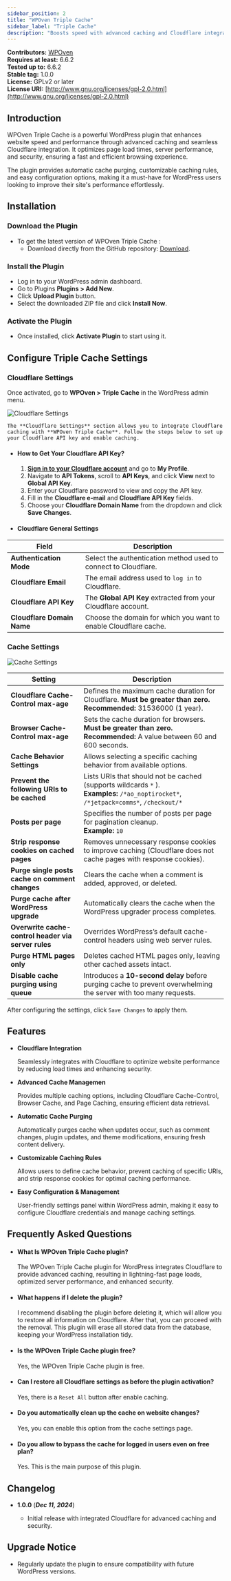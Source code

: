 ```yaml
---
sidebar_position: 2
title: "WPOven Triple Cache"
sidebar_label: "Triple Cache"
description: "Boosts speed with advanced caching and Cloudflare integration."
---
```


**Contributors:** [WPOven](https://www.wpoven.com/)  
**Requires at least:** 6.6.2  
**Tested up to:** 6.6.2  
**Stable tag:** 1.0.0  
**License:** GPLv2 or later  
**License URI:** [http://www.gnu.org/licenses/gpl-2.0.html](http://www.gnu.org/licenses/gpl-2.0.html)

## Introduction

WPOven Triple Cache is a powerful WordPress plugin that enhances website speed and performance through advanced caching and seamless Cloudflare integration. It optimizes page load times, server performance, and security, ensuring a fast and efficient browsing experience. 

The plugin provides automatic cache purging, customizable caching rules, and easy configuration options, making it a must-have for WordPress users looking to improve their site's performance effortlessly.

## Installation

### Download the Plugin

- To get the latest version of WPOven Triple Cache :
  - Download directly from the GitHub repository: [Download](https://github.com/baseapp/wpoven_triplecache/releases).

### Install the Plugin

- Log in to your WordPress admin dashboard.
- Go to Plugins **Plugins > Add New**.
- Click **Upload Plugin** button.
- Select the downloaded ZIP file and click **Install Now**.

### Activate the Plugin

- Once installed, click **Activate Plugin** to start using it.

## Configure Triple Cache Settings
### Cloudflare Settings
Once activated, go to **WPOven > Triple Cache** in the WordPress admin menu.

![Cloudflare Settings](./img/triple-cache/settings.png)

    The **Cloudflare Settings** section allows you to integrate Cloudflare caching with **WPOven Triple Cache**. Follow the steps below to set up your Cloudflare API key and enable caching.

- #### How to Get Your Cloudflare API Key?

  1. **[Sign in to your Cloudflare account](https://dash.cloudflare.com/)** and go to **My Profile**.
  2. Navigate to **API Tokens**, scroll to **API Keys**, and click **View** next to **Global API Key**.
  3. Enter your Cloudflare password to view and copy the API key.
  4. Fill in the **Cloudflare e-mail** and **Cloudflare API Key** fields.
  5. Choose your **Cloudflare Domain Name** from the dropdown and click **Save Changes**.

- #### Cloudflare General Settings

  <!-- - #### Authentication Mode

    - **Description:** Select the authentication method used to connect to Cloudflare.
    - **Options:** `API Key` (default).

  - #### Cloudflare e-mail

    - **Description:** The email address used to log in to Cloudflare.
    - **Required:** Yes.

  - #### Cloudflare API Key

    - **Description:** The **Global API Key** extracted from your Cloudflare account.
    - **Required:** Yes.

  - #### Cloudflare Domain Name
    - **Description:** Choose the domain for which you want to enable Cloudflare cache.
    - **Required:** Yes. -->

| **Field**                 | **Description** |
|-----------------------------|--------------------------------------------------------------------------------------------|
| **Authentication Mode**     | Select the authentication method used to connect to Cloudflare.|
| **Cloudflare Email**        | The email address used to `log in` to Cloudflare.|
| **Cloudflare API Key**      | The **Global API Key** extracted from your Cloudflare account.|
| **Cloudflare Domain Name**  | Choose the domain for which you want to enable Cloudflare cache.|

### Cache Settings

![Cache Settings](./img/triple-cache/cache-settings.png)

<!-- - #### Cloudflare Cache-Control max-age

  - Defines the maximum cache duration for Cloudflare.
    - Must be greater than zero.
    - Recommended: 31536000 (1 year).

- #### Browser Cache-Control max-age

  - Sets the cache duration for browsers.
    - Must be greater than zero.
    - Recommended: A value between 60 and 600 seconds.

- #### Cache Behavior Settings

  - Allows selecting a specific caching behavior.
    - Choose from available options.

- #### Prevent the following URIs to be cached

  - Lists the URIs that should not be cached. Supports wildcards (\*). - Example: - 
    - `/*ao_noptirocket*`
    - `/*jetpack=comms*`
    - `/*kinsta-monitor*`
    - `*ao_speedup_cachebuster*`
    - `/*removed_item*`
    - `/my-account*`
    - `/wc-api/*`
    - `/edd-api/*`
    - `/wp-json*`
    - `/checkout/*`
    - `/cart/*`

- #### Posts per page

  - Specifies the number of posts per page in themes for pagination cleanup.
    - Example: 10

- #### Strip response cookies on pages that should be cached

  - Cloudflare does not cache when response cookies exist. This option removes unnecessary response cookies to improve caching.

- #### Purge single posts cache on comment changes

  - Automatically clears the cache when a comment is added, approved, or deleted.

- #### Automatically purge the cache when the upgrader process is complete

  - Ensures that the cache is cleared once the WordPress update process completes.

- #### Overwrite the cache-control header for WordPress pages using web server rules

  - Overrides WordPress's default cache-control headers with server-level rules.

- #### Purge HTML pages only

  - Deletes cached HTML pages only, without affecting other cached assets.

- #### Disable cache purging using queue
  - Introduces a 10-second delay before purging cache to avoid overwhelming the server with too many requests. -->

  | **Setting**                                         | **Description** |
|-----------------------------------------------------|-----------------------------------------------------------------------------------------------------------------------------------|
| **Cloudflare Cache-Control max-age**               | Defines the maximum cache duration for Cloudflare. **Must be greater than zero.** <br /> **Recommended:** 31536000 (1 year). |
| **Browser Cache-Control max-age**                  | Sets the cache duration for browsers.<br /> **Must be greater than zero.** <br />**Recommended:** A value between 60 and 600 seconds. |
| **Cache Behavior Settings**                        | Allows selecting a specific caching behavior from available options. |
| **Prevent the following URIs to be cached**        | Lists URIs that should not be cached (supports wildcards `*` ). <br />**Examples:** `/*ao_noptirocket*`, `/*jetpack=comms*`, `/checkout/*` |
| **Posts per page**                                 | Specifies the number of posts per page for pagination cleanup.<br /> **Example:** `10` |
| **Strip response cookies on cached pages**         | Removes unnecessary response cookies to improve caching (Cloudflare does not cache pages with response cookies). |
| **Purge single posts cache on comment changes**    | Clears the cache when a comment is added, approved, or deleted. |
| **Purge cache after WordPress upgrade**            | Automatically clears the cache when the WordPress upgrader process completes. |
| **Overwrite cache-control header via server rules**| Overrides WordPress’s default cache-control headers using web server rules. |
| **Purge HTML pages only**                          | Deletes cached HTML pages only, leaving other cached assets intact. |
| **Disable cache purging using queue**              | Introduces a **10-second delay** before purging cache to prevent overwhelming the server with too many requests. |

After configuring the settings, click `Save Changes` to apply them.

## Features

- **Cloudflare Integration**

  Seamlessly integrates with Cloudflare to optimize website performance by reducing load times and enhancing security.

- **Advanced Cache Managemen**

  Provides multiple caching options, including Cloudflare Cache-Control, Browser Cache, and Page Caching, ensuring efficient data retrieval.

- **Automatic Cache Purging**

  Automatically purges cache when updates occur, such as comment changes, plugin updates, and theme modifications, ensuring fresh content delivery.

- **Customizable Caching Rules**

  Allows users to define cache behavior, prevent caching of specific URIs, and strip response cookies for optimal caching performance.

- **Easy Configuration & Management**

  User-friendly settings panel within WordPress admin, making it easy to configure Cloudflare credentials and manage caching settings.

## Frequently Asked Questions

- #### What Is WPOven Triple Cache plugin?

  The WPOven Triple Cache plugin for WordPress integrates Cloudflare to provide advanced caching, resulting in lightning-fast page loads, optimized server performance, and enhanced security.

- #### What happens if I delete the plugin?

  I recommend disabling the plugin before deleting it, which will allow you to restore all information on Cloudflare. After that, you can proceed with the removal. This plugin will erase all stored data from the database, keeping your WordPress installation tidy.

- #### Is the WPOven Triple Cache plugin free?

  Yes, the WPOven Triple Cache plugin is free.

- #### Can I restore all Cloudflare settings as before the plugin activation?

  Yes, there is a ` Reset All ` button after enable caching.

- #### Do you automatically clean up the cache on website changes?

  Yes, you can enable this option from the cache settings page.

- #### Do you allow to bypass the cache for logged in users even on free plan?

  Yes. This is the main purpose of this plugin.

## Changelog

- **1.0.0** (**_Dec 11, 2024_**)

  - Initial release with integrated Cloudflare for advanced caching and security.

## Upgrade Notice

- Regularly update the plugin to ensure compatibility with future WordPress versions.
